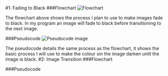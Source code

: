 #1: Fading to Black
###Flowchart
![Flowchart](http://i68.tinypic.com/2pz0kyp.png)

The flowchart above shows the process I plan to use to make images fade to black. In my program an image will fade to black before transitioning  to the next image. 

###Pseudocode
![Pseudocode image](http://i65.tinypic.com/34q48xg.png)

The pseudocode details the same process as the flowchart, it shows the basic process I will use to make the colour sin the image darken until the image is black.
#2: Image Transition
###Flowchart

###Pseudocode
